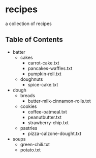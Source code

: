 # recipes
a collection of recipes

## Table of Contents
* batter
  * cakes
    * carrot-cake.txt
    * pancakes-waffles.txt
    * pumpkin-roll.txt
  * doughnuts
    * spice-cake.txt
* dough
  * breads
    * butter-milk-cinnamon-rolls.txt
  * cookies
    * coffee-oatmeal.txt
    * peanutbutter.txt
    * strawberry-chip.txt
  * pastries
    * pizza-calzone-dought.txt
* soups
  * green-chili.txt
  * potato.txt
